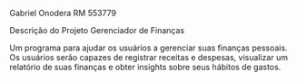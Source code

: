Gabriel Onodera
RM 553779

Descrição do Projeto
Gerenciador de Finanças

Um programa para ajudar os usuários a gerenciar suas finanças pessoais. Os usuários serão capazes de registrar receitas e despesas, visualizar um relatório de suas finanças e obter insights sobre seus hábitos de gastos.
